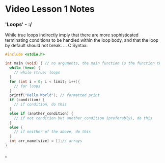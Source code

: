 # Video Lesson 1 Notes

### 'Loops' - :/
While true loops indirectly imply that there are more sophisticated terminating conditions to be handled within the loop body, and that the loop by default should not break. ...
C Syntax:
```C
#include <stdio.h>

int main (void) { // no arguments, the main function is the function that runs every time the file is executed
  while (true) {
    // while (true) loops
  }
  for (int i = 0; i < limit; i++){
    // for loops
  }
  printf("Hello World"); // formatted print
  if (condition) {
    // if condition, do this
  }
  else if (another_condition) {
    // if not condition but another_condition (preferably), do this
  }
  else {
    // if neither of the above, do this
  }
  int arr_name[size] = [];// arrays
}
```

### '

